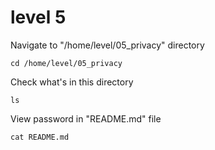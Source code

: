 # level 5
Navigate to "/home/level/05_privacy" directory
```ssh
cd /home/level/05_privacy
```
Check what's in this directory
```ssh
ls
```
View password in "README.md" file
```ssh
cat README.md
```
